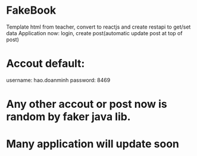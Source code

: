 # FakeBook
Template html from teacher, convert to reactjs and create restapi to get/set data
Application now: login, create post(automatic update post at top of post)
# Accout default:
username: hao.doanminh
password: 8469
# Any other accout or post now is random by faker java lib.
# Many application will update soon
